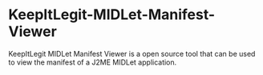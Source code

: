 # KeepItLegit-MIDLet-Manifest-Viewer
KeepItLegit MIDLet Manifest Viewer is a open source tool that can be used to view the manifest of a J2ME MIDLet application.
